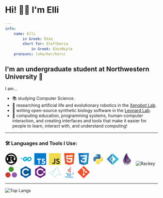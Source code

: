 # Hi! 👋🏻 I'm Elli

```yaml
---
info:
    name: Elli
        in Greek: Έλλη
        short for: Eleftheria
            in Greek: Ελευθερία
    pronouns: (she/her/hers)
```

## I'm an undergraduate student at Northwestern University :purple_heart:

I am...

- :books: studying Computer Science.
- :robot: researching artificial life and evolutionary robotics in the [Xenobot Lab](https://www.xenobot.group/).
- 🧬 writing open-source synthetic biology software in the [Leonard Lab](https://www.leonard.northwestern.edu).
- :sparkling_heart: computing education, programming systems, human-computer interaction, and creating interfaces and tools that make it easier for people to learn, interact with, and understand computing!

---

### :hammer_and_wrench: Languages and Tools I Use:

<div>
  <img src="https://github.com/devicons/devicon/blob/master/icons/rust/rust-original.svg" title="Rust" alt="Rust" width="40" height="40"/>&nbsp;
  <img src="https://github.com/devicons/devicon/blob/master/icons/go/go-original-wordmark.svg" title="Go" alt="Go" width="40" height="40"/>&nbsp;
  <img src="https://github.com/devicons/devicon/blob/master/icons/typescript/typescript-original.svg" title="TypeScript" alt="TypeScript" width="40" height="40"/>&nbsp;
  <img src="https://github.com/devicons/devicon/blob/master/icons/javascript/javascript-original.svg" title="JavaScript" alt="JavaScript" width="40" height="40"/>&nbsp;
  <img src="https://github.com/devicons/devicon/blob/master/icons/html5/html5-original.svg" title="HTML5" alt="HTML" width="40" height="40"/>&nbsp;
  <img src="https://github.com/devicons/devicon/blob/master/icons/css3/css3-original.svg"  title="CSS3" alt="CSS" width="40" height="40"/>&nbsp;
  <img src="https://github.com/devicons/devicon/blob/master/icons/python/python-original.svg" title="Python" alt="Python" width="40" height="40"/>&nbsp;
  <img src="https://github.com/devicons/devicon/blob/master/icons/fsharp/fsharp-original.svg" title="F#" alt="F#" width="40" height="40"/>&nbsp;
  <img src="https://github.com/devicons/devicon/blob/master/icons/elixir/elixir-original.svg" title="Elixir" alt="Elixir" width="40" height="40"/>&nbsp;
  <img src="https://upload.wikimedia.org/wikipedia/commons/c/c1/Racket-logo.svg" title="Racket" alt="Rackey" width="40" height="40"/>&nbsp;
  <img src="https://github.com/devicons/devicon/blob/master/icons/julia/julia-original.svg" title="Julia" alt="Julia" width="40" height="40"/>&nbsp;
  <img src="https://github.com/devicons/devicon/blob/master/icons/c/c-plain.svg" title="C" alt="C" width="40" height="40"/>&nbsp;
  <img src="https://github.com/devicons/devicon/blob/master/icons/csharp/csharp-plain.svg" title="C#" alt="C#" width="40" height="40"/>&nbsp;
  <img src="https://github.com/devicons/devicon/blob/master/icons/matlab/matlab-line.svg" title="Matlab" alt="Matlab" width="40" height="40"/>&nbsp;
  <img src="https://github.com/devicons/devicon/blob/master/icons/java/java-original.svg" title="Java" alt="Java" width="40" height="40"/>&nbsp;
  <img src="https://github.com/devicons/devicon/blob/master/icons/git/git-original.svg" title="Git" alt="Git" width="40" height="40"/>
</div>

---

![Top Langs](https://github-readme-stats-i3gfqu10r-ellifteria.vercel.app/api/top-langs/?username=ellifteria&exclude_repo=github-readme-stats,ellifteria,blog,alexeberes.github.io,hugo-theme-hello-friend-ng,xenobot_lab_notebook,xenobot_lab_notebook,CS213-AttackLab,old-blog,CS211FinalProject,astronvim-config,CS213-BombLab,CS-213,CS-376,cs213-setilab,grad-school-apps,cs-335,hugo-atriblowfish,digitalgarden,last-athenaeum,quartz,Atri-Demo,GameIdeasSelfWiki&langs_count=10&hide=assembly,cython,processing,shell,cmake,makefile,procfile&theme=transparent&layout=compact)

